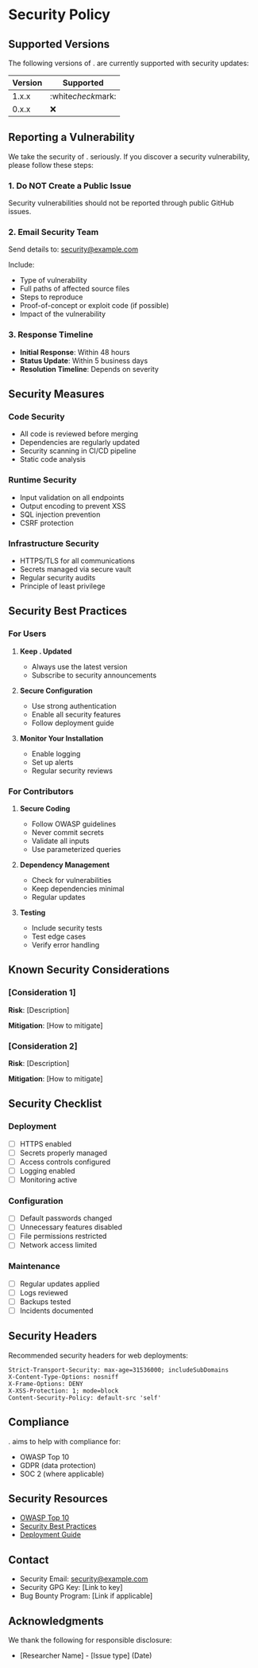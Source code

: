 # Security Policy

## Supported Versions

The following versions of . are currently supported with security updates:

| Version | Supported          |
| ------- | ------------------ |
| 1.x.x   | :white*check*mark: |
| 0.x.x   | :x:                |

## Reporting a Vulnerability

We take the security of . seriously. If you discover a security vulnerability,
please follow these steps:

### 1. Do NOT Create a Public Issue

Security vulnerabilities should not be reported through public GitHub issues.

### 2. Email Security Team

Send details to: security@example.com

Include:

- Type of vulnerability
- Full paths of affected source files
- Steps to reproduce
- Proof-of-concept or exploit code (if possible)
- Impact of the vulnerability

### 3. Response Timeline

- **Initial Response**: Within 48 hours
- **Status Update**: Within 5 business days
- **Resolution Timeline**: Depends on severity

## Security Measures

### Code Security

- All code is reviewed before merging
- Dependencies are regularly updated
- Security scanning in CI/CD pipeline
- Static code analysis

### Runtime Security

- Input validation on all endpoints
- Output encoding to prevent XSS
- SQL injection prevention
- CSRF protection

### Infrastructure Security

- HTTPS/TLS for all communications
- Secrets managed via secure vault
- Regular security audits
- Principle of least privilege

## Security Best Practices

### For Users

1. **Keep . Updated**
   - Always use the latest version
   - Subscribe to security announcements

2. **Secure Configuration**
   - Use strong authentication
   - Enable all security features
   - Follow deployment guide

3. **Monitor Your Installation**
   - Enable logging
   - Set up alerts
   - Regular security reviews

### For Contributors

1. **Secure Coding**
   - Follow OWASP guidelines
   - Never commit secrets
   - Validate all inputs
   - Use parameterized queries

2. **Dependency Management**
   - Check for vulnerabilities
   - Keep dependencies minimal
   - Regular updates

3. **Testing**
   - Include security tests
   - Test edge cases
   - Verify error handling

## Known Security Considerations

### [Consideration 1]

**Risk**: [Description]

**Mitigation**: [How to mitigate]

### [Consideration 2]

**Risk**: [Description]

**Mitigation**: [How to mitigate]

## Security Checklist

### Deployment

- [ ] HTTPS enabled
- [ ] Secrets properly managed
- [ ] Access controls configured
- [ ] Logging enabled
- [ ] Monitoring active

### Configuration

- [ ] Default passwords changed
- [ ] Unnecessary features disabled
- [ ] File permissions restricted
- [ ] Network access limited

### Maintenance

- [ ] Regular updates applied
- [ ] Logs reviewed
- [ ] Backups tested
- [ ] Incidents documented

## Security Headers

Recommended security headers for web deployments:

```
Strict-Transport-Security: max-age=31536000; includeSubDomains
X-Content-Type-Options: nosniff
X-Frame-Options: DENY
X-XSS-Protection: 1; mode=block
Content-Security-Policy: default-src 'self'
```

## Compliance

. aims to help with compliance for:

- OWASP Top 10
- GDPR (data protection)
- SOC 2 (where applicable)

## Security Resources

- [OWASP Top 10](https://owasp.org/www-project-top-ten/)
- [Security Best Practices](docs/security-best-practices.md)
- [Deployment Guide](docs/deployment.md)

## Contact

- Security Email: security@example.com
- Security GPG Key: [Link to key]
- Bug Bounty Program: [Link if applicable]

## Acknowledgments

We thank the following for responsible disclosure:

- [Researcher Name] - [Issue type] (Date)
